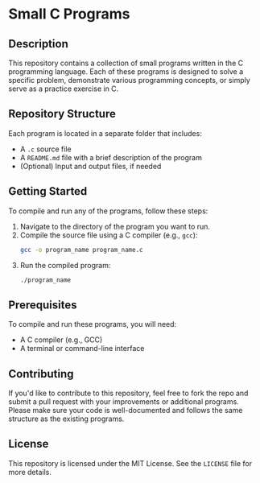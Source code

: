 # Small C Programs

## Description
This repository contains a collection of small programs written in the C programming language. Each of these programs is designed to solve a specific problem, demonstrate various programming concepts, or simply serve as a practice exercise in C.

## Repository Structure
Each program is located in a separate folder that includes:
- A `.c` source file
- A `README.md` file with a brief description of the program
- (Optional) Input and output files, if needed

## Getting Started
To compile and run any of the programs, follow these steps:
1. Navigate to the directory of the program you want to run.
2. Compile the source file using a C compiler (e.g., `gcc`):
   ```bash
   gcc -o program_name program_name.c
   ```
3. Run the compiled program:
   ```bash
   ./program_name
   ```

## Prerequisites
To compile and run these programs, you will need:
- A C compiler (e.g., GCC)
- A terminal or command-line interface

## Contributing
If you'd like to contribute to this repository, feel free to fork the repo and submit a pull request with your improvements or additional programs. Please make sure your code is well-documented and follows the same structure as the existing programs.

## License
This repository is licensed under the MIT License. See the `LICENSE` file for more details.
